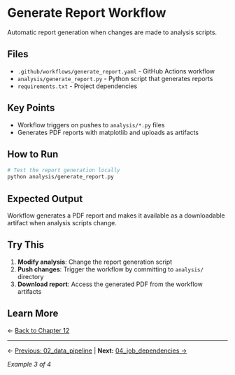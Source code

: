 # Generate Report Workflow

Automatic report generation when changes are made to analysis scripts.

## Files

- `.github/workflows/generate_report.yaml` - GitHub Actions workflow
- `analysis/generate_report.py` - Python script that generates reports
- `requirements.txt` - Project dependencies

## Key Points

- Workflow triggers on pushes to `analysis/*.py` files
- Generates PDF reports with matplotlib and uploads as artifacts

## How to Run

```bash
# Test the report generation locally
python analysis/generate_report.py
```

## Expected Output

Workflow generates a PDF report and makes it available as a downloadable artifact when analysis scripts change.

## Try This

1. **Modify analysis**: Change the report generation script
2. **Push changes**: Trigger the workflow by committing to `analysis/` directory
3. **Download report**: Access the generated PDF from the workflow artifacts

## Learn More

← [Back to Chapter 12](../README.md)

---

← [Previous: 02_data_pipeline](../02_data_pipeline/README.md) | **Next:** [04_job_dependencies →](../04_job_dependencies/README.md)

*Example 3 of 4*